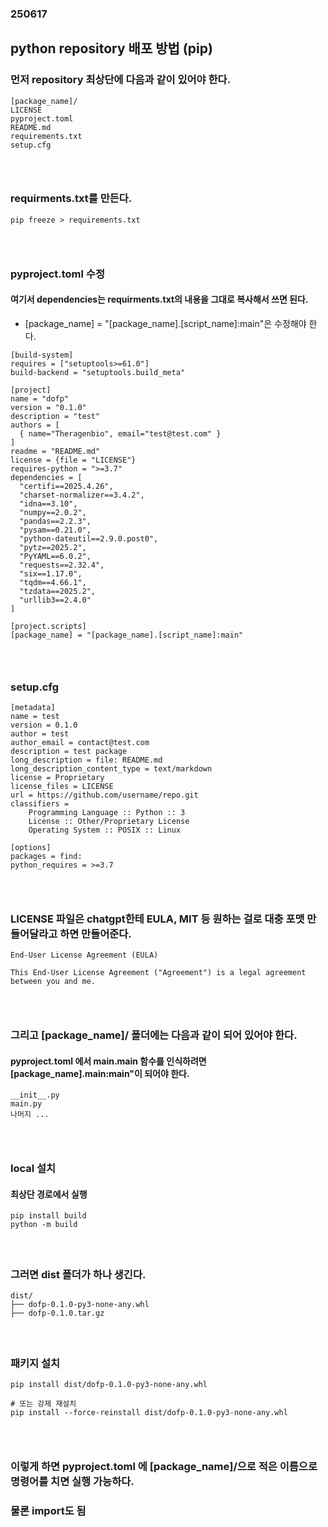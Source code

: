 ### 250617
## python repository 배포 방법 (pip)
### 먼저 repository 최상단에 다음과 같이 있어야 한다.
```
[package_name]/
LICENSE
pyproject.toml
README.md
requirements.txt
setup.cfg
```
### <br/>

### requirments.txt를 만든다.
```
pip freeze > requirements.txt
```
### <br/>

### pyproject.toml 수정
#### 여기서 dependencies는 requirments.txt의 내용을 그대로 복사해서 쓰면 된다.
- \[package_name\] = "\[package_name\].\[script_name\]:main"은 수정해야 한다.
```
[build-system]
requires = ["setuptools>=61.0"]
build-backend = "setuptools.build_meta"

[project]
name = "dofp"
version = "0.1.0"
description = "test"
authors = [
  { name="Theragenbio", email="test@test.com" }
]
readme = "README.md"
license = {file = "LICENSE"}
requires-python = ">=3.7"
dependencies = [
  "certifi==2025.4.26",
  "charset-normalizer==3.4.2",
  "idna==3.10",
  "numpy==2.0.2",
  "pandas==2.2.3",
  "pysam==0.21.0",
  "python-dateutil==2.9.0.post0",
  "pytz==2025.2",
  "PyYAML==6.0.2",
  "requests==2.32.4",
  "six==1.17.0",
  "tqdm==4.66.1",
  "tzdata==2025.2",
  "urllib3==2.4.0"
]

[project.scripts]
[package_name] = "[package_name].[script_name]:main"
```
### <br/>

### setup.cfg
```
[metadata]
name = test
version = 0.1.0
author = test
author_email = contact@test.com
description = test package
long_description = file: README.md
long_description_content_type = text/markdown
license = Proprietary
license_files = LICENSE
url = https://github.com/username/repo.git
classifiers =
    Programming Language :: Python :: 3
    License :: Other/Proprietary License
    Operating System :: POSIX :: Linux

[options]
packages = find:
python_requires = >=3.7
```
### <br/>

### LICENSE 파일은 chatgpt한테 EULA, MIT 등 원하는 걸로 대충 포맷 만들어달라고 하면 만들어준다.
```
End-User License Agreement (EULA)

This End-User License Agreement ("Agreement") is a legal agreement between you and me.
```
### <br/>

### 그리고 \[package_name\]/ 폴더에는 다음과 같이 되어 있어야 한다.
#### pyproject.toml 에서 main.main 함수를 인식하려면 \[package_name\].main:main"이 되어야 한다.
```
__init__.py
main.py
나머지 ...
```
### <br/>

### local 설치
#### 최상단 경로에서 실행
```
pip install build
python -m build
```
#### <br/>

### 그러면 dist 폴더가 하나 생긴다.
```
dist/
├── dofp-0.1.0-py3-none-any.whl
├── dofp-0.1.0.tar.gz
```
#### <br/>

### 패키지 설치
```
pip install dist/dofp-0.1.0-py3-none-any.whl

# 또는 강제 재설치
pip install --force-reinstall dist/dofp-0.1.0-py3-none-any.whl
```
### <br/>

### 이렇게 하면 pyproject.toml 에 \[package_name\]/으로 적은 이름으로 명령어를 치면 실행 가능하다.
### 물론 import도 됨
